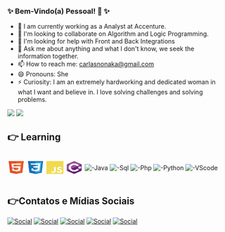 ### ✨ Bem-Vindo(a) Pessoal! :raised_hands: ✨

- 🔭 I am currently working as a Analyst at Accenture.
- 👯 I'm looking to collaborate on Algorithm and Logic Programming.
- 🤔 I'm looking for help with Front and Back Integrations
- 💬 Ask me about anything and what I don't know, we seek the information together.
- 📫 How to reach me: carlasnonaka@gmail.com
- 😄 Pronouns: She
- ⚡ Curiosity: I am an extremely hardworking and dedicated woman in what I want and believe in. I love solving challenges and solving problems.

<div style="display: inline_block" align="left">
  <img height="150rem" src="https://github-readme-stats.vercel.app/api?username=carlasnonaka&show_icons=true&theme=jolly&include_all_commits=true&count_private=true"/>
  <img height="150rem" src="https://github-readme-stats.vercel.app/api/top-langs/?username=carlasnonaka&layout=compact&langs_count=7&theme=jolly"/>
</div>

  <div  dir="auto">  <h2> <g-emoji class="g-emoji" alias="point_right" fallback-src="https://github.githubassets.com/images/icons/emoji/unicode/1f449.png">👉</g-emoji> Learning </h2> 
<div style="display: inline_block"><br>
  <img align="center" alt="-HTML" height="30" width="40" src="https://raw.githubusercontent.com/devicons/devicon/master/icons/html5/html5-original.svg">
  <img align="center" alt="-CSS" height="30" width="40" src="https://raw.githubusercontent.com/devicons/devicon/master/icons/css3/css3-original.svg">
  <img align="center" alt="-Js" height="30" width="40" src="https://raw.githubusercontent.com/devicons/devicon/master/icons/javascript/javascript-plain.svg">
  <img align="center" alt="-Csharp" height="30" width="40" src="https://raw.githubusercontent.com/devicons/devicon/master/icons/csharp/csharp-original.svg">
  <img align="center" alt="-Java" height="30" width="40"  src="https://cdn.jsdelivr.net/gh/devicons/devicon/icons/java/java-original.svg" />
  <img align="center" alt="-Sql" height="30" width="40"  src="https://cdn.jsdelivr.net/gh/devicons/devicon/icons/mysql/mysql-original.svg" />
  <img align="center" alt="-Php" height="30" width="40"  src="https://cdn.jsdelivr.net/gh/devicons/devicon/icons/php/php-original.svg" />
  <img align="center" alt="-Python" height="30" width="40" src="https://cdn.jsdelivr.net/gh/devicons/devicon/icons/python/python-original.svg" />
  <img align="center" alt="-VScode" height="30" width="40"src="https://cdn.jsdelivr.net/gh/devicons/devicon/icons/vscode/vscode-original.svg" /> 
</div><br>
  
  <div  dir="auto">  <h2> <g-emoji class="g-emoji" alias="point_right" fallback-src="https://github.githubassets.com/images/icons/emoji/unicode/1f449.png">👉</g-emoji>Contatos e Mídias Sociais</h2> 



[![Social](https://img.shields.io/badge/Instagram-E4405F?style=for-the-badge&logo=instagram&logoColor=white)](https://www.instagram.com/carla_suemi_n/)
[![Social](https://img.shields.io/badge/LinkedIn-0077B5?style=for-the-badge&logo=linkedin&logoColor=white
)](https://www.linkedin.com/in/carlasueminonaka)
[![Social](https://img.shields.io/badge/Facebook-1877F2?style=for-the-badge&logo=facebook&logoColor=white
)](https://www.facebook.com/carlasueminonaka)
[![Social](https://img.shields.io/badge/Discord-7289DA?style=for-the-badge&logo=discord&logoColor=white)](http://discordapp.com/channels/Cah#8829)
[![Social](https://img.shields.io/badge/Telegram-2CA5E0?style=for-the-badge&logo=telegram&logoColor=white
)](https://t.me/carlanonaka)



